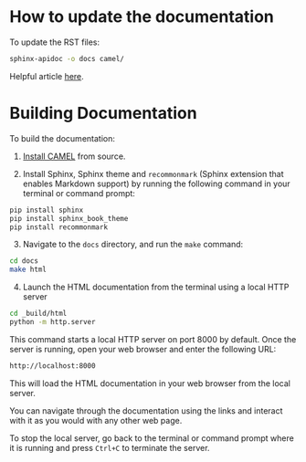 # How to update the documentation

To update the RST files:
```bash
sphinx-apidoc -o docs camel/
```

Helpful article [here](https://towardsdatascience.com/documenting-python-code-with-sphinx-554e1d6c4f6d).

# Building Documentation

To build the documentation:

1. [Install CAMEL](https://github.com/camel-ai/camel/blob/master/README.md) from source.

2. Install Sphinx, Sphinx theme and `recommonmark` (Sphinx extension that enables Markdown support) by running the following command in your terminal or command prompt:
```bash
pip install sphinx
pip install sphinx_book_theme
pip install recommonmark
```

3. Navigate to the `docs` directory, and run the `make` command:
```bash
cd docs
make html
```

4. Launch the HTML documentation from the terminal using a local HTTP server
```bash
cd _build/html
python -m http.server
```
This command starts a local HTTP server on port 8000 by default. Once the server is running, open your web browser and enter the following URL:
```bash
http://localhost:8000
```
This will load the HTML documentation in your web browser from the local server.

You can navigate through the documentation using the links and interact with it as you would with any other web page.

To stop the local server, go back to the terminal or command prompt where it is running and press `Ctrl+C` to terminate the server.
